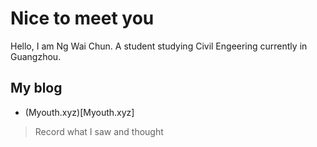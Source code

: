 # Nice to meet you
Hello, I am Ng Wai Chun. A student studying Civil Engeering currently in Guangzhou.

## My blog
- (Myouth.xyz)[Myouth.xyz]

> Record what I saw and thought

